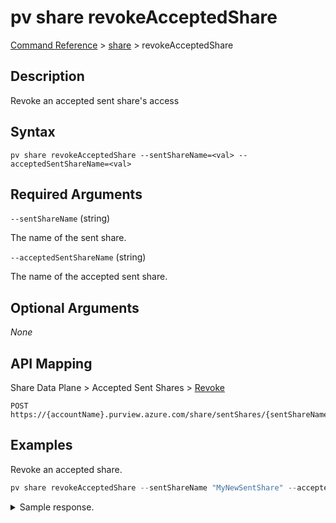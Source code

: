 # pv share revokeAcceptedShare

[Command Reference](../../../README.md#command-reference) > [share](./main.md) >  revokeAcceptedShare

## Description

Revoke an accepted sent share's access

## Syntax

```
pv share revokeAcceptedShare --sentShareName=<val> --acceptedSentShareName=<val>
```

## Required Arguments

`--sentShareName` (string)

The name of the sent share.

`--acceptedSentShareName` (string)

The name of the accepted sent share.

## Optional Arguments

*None*

## API Mapping

Share Data Plane > Accepted Sent Shares > [Revoke](https://docs.microsoft.com/en-us/rest/api/purview/sharedataplane/accepted-sent-shares/revoke)
```
POST https://{accountName}.purview.azure.com/share/sentShares/{sentShareName}/acceptedSentShares/{acceptedSentShareName}:revoke
```

## Examples

Revoke an accepted share.

```powershell
pv share revokeAcceptedShare --sentShareName "MyNewSentShare" --acceptedSentShareName "4f5e1b4b-44f8-42c1-a783-b6c2265e49f5"
```


<details><summary>Sample response.</summary>
<p>

```json
{
   "id":"/sentShares/MyNewSentShare/acceptedSentShares/4f5e1b4b-44f8-42c1-a783-b6c2265e49f5",
   "name":"4f5e1b4b-44f8-42c1-a783-b6c2265e49f5",
   "properties":{
      "createdAt":"2022-09-05T10:56:20.93346Z",
      "expirationDate":null,
      "receivedShareStatus":"Revoking",
      "receiverEmail":"tarifat@microsoft.com",
      "receiverName":"Taygan Rifat",
      "receiverTargetObjectId":"095354ff-cae8-44ff-8120-22ec5a941b40",
      "receiverTenantName":"Microsoft",
      "senderEmail":"tarifat@microsoft.com",
      "senderName":"Taygan Rifat",
      "senderTenantName":"Microsoft",
      "sharedAt":"2022-09-05T10:36:02.8027502Z"
   },
   "shareKind":"InPlace",
   "type":"sentShares/acceptedSentShares"
}
```
</p>
</details>

